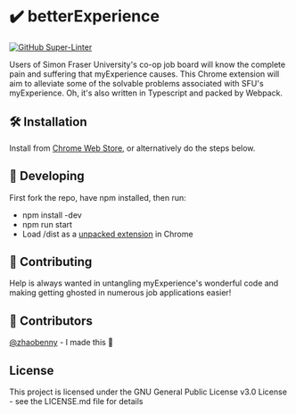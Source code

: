 # ✔️ betterExperience
[![GitHub Super-Linter](https://github.com/zhaobenny/betterExperience/workflows/Lint%20Code%20Base/badge.svg)](https://github.com/marketplace/actions/super-linter)

Users of Simon Fraser University's co-op job board will know the complete pain and suffering that myExperience causes. This Chrome extension will aim to alleviate some of the solvable problems associated with SFU's myExperience. Oh, it's also written in Typescript and packed by Webpack.

## 🛠️ Installation
Install from [Chrome Web Store](https://chrome.google.com/webstore/detail/betterexperience/fnlbojiblimmclkfmhpfelpnmgoidnma), or alternatively do the steps below.

## 🧰 Developing

First fork the repo, have npm installed, then run:
* npm install -dev
* npm run start
* Load /dist as a [unpacked extension](https://developer.chrome.com/docs/extensions/mv3/getstarted/#manifest) in Chrome

## 🤝 Contributing
Help is always wanted in untangling myExperience's wonderful code and making getting ghosted in numerous job applications easier!

## 🌟 Contributors

[@zhaobenny](https://github.com/zhaobenny) - I made this 🙂

## License

This project is licensed under the GNU General Public License v3.0 License - see the LICENSE.md file for details


